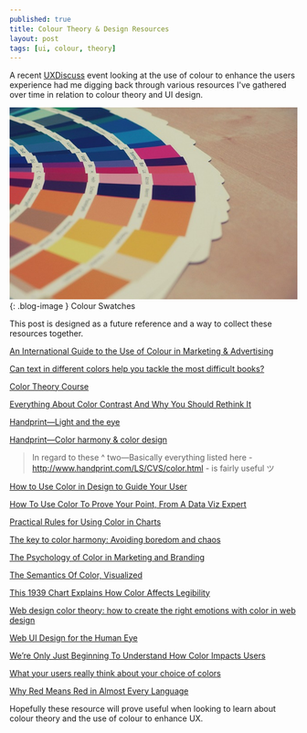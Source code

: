 ```yaml
---
published: true
title: Colour Theory & Design Resources
layout: post
tags: [ui, colour, theory]
---
```

A recent [UXDiscuss](http://uxdiscuss.com) event looking at the use of colour to enhance the users experience had me digging back through various resources I've gathered over time in relation to colour theory and UI design.

![A Design Critique](https://raw.githubusercontent.com/whitingx/whitingx.github.io/master/_posts/images/colour-swatches.jpg "Colour Swatches"){: .blog-image }
<span class="blog-image-caption">Colour Swatches</span>

This post is designed as a future reference and a way to collect these resources together.

[An International Guide to the Use of Colour in Marketing & Advertising](https://www.six-degrees.com/an-international-guide-on-the-use-of-color-in-marketing-advertising/)

[Can text in different colors help you tackle the most difficult books?](http://mashable.com/2016/05/16/color-text-books/)

[Color Theory Course](http://www.digitaldesignacademy.com/color-theory)

[Everything About Color Contrast And Why You Should Rethink It](https://www.smashingmagazine.com/2014/10/color-contrast-tips-and-tools-for-accessibility/)

[Handprint—Light and the eye](http://www.handprint.com/HP/WCL/color1.html)

[Handprint—Color harmony & color design](http://www.handprint.com/HP/WCL/tech13.html)

> In regard to these ^ two—Basically everything listed here - http://www.handprint.com/LS/CVS/color.html - is fairly useful ツ

[How to Use Color in Design to Guide Your User](https://webdesignledger.com/how-to-use-color-in-design-to-guide-your-user/)

[How To Use Color To Prove Your Point, From A Data Viz Expert](https://www.fastcodesign.com/3062182/how-to-use-color-to-prove-your-point-from-a-data-viz-expert)

[Practical Rules for Using Color in Charts](http://www.perceptualedge.com/articles/visual_business_intelligence/rules_for_using_color.pdf)

[The key to color harmony: Avoiding boredom and chaos](https://thenextweb.com/creativity/2014/06/21/key-color-harmony-avoiding-boredom-chaos/)

[The Psychology of Color in Marketing and Branding](https://www.entrepreneur.com/article/233843)

[The Semantics Of Color, Visualized](https://www.fastcodesign.com/3039018/the-semantics-of-color-visualized)

[This 1939 Chart Explains How Color Affects Legibility](https://www.fastcodesign.com/3052263/this-1939-chart-explains-how-color-affects-legibility)

[Web design color theory: how to create the right emotions with color in web design](https://thenextweb.com/dd/2015/04/07/how-to-create-the-right-emotions-with-color-in-web-design/)

[Web UI Design for the Human Eye](https://www.uxpin.com/studio/ebooks/visual-web-ui-design-colors-space-contrast/)

[We’re Only Just Beginning To Understand How Color Impacts Users](https://www.fastcodesign.com/3063124/evidence/were-only-just-beginning-to-understand-how-color-impacts-users)

[What your users really think about your choice of colors](http://hackingui.com/design/what-your-users-really-think-about-your-choice-of-colors/)

[Why Red Means Red in Almost Every Language](http://nautil.us/issue/26/color/why-red-means-red-in-almost-every-language)

Hopefully these resource will prove useful when looking to learn about colour theory and the use of colour to enhance UX.

